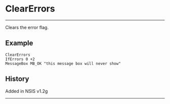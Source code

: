 # ClearErrors

---

Clears the error flag.

## Example

	ClearErrors
	IfErrors 0 +2
	MessageBox MB_OK "this message box will never show"

## History

Added in NSIS v1.2g

---
